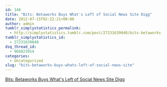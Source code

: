 ```yaml
---
id: 146
title: "Bits: Betaworks Buys What's Left of Social News Site Digg"
date: 2012-07-15T02:22:21+00:00
author: admin
tumblr_simplystatistics_permalink:
  - http://simplystatistics.tumblr.com/post/27231639040/bits-betaworks-buys-whats-left-of-social-news-site
tumblr_simplystatistics_id:
  - 27231639040
dsq_thread_id:
  - 966823914
categories:
  - Uncategorized
slug: "bits-betaworks-buys-whats-left-of-social-news-site"
---
```

[Bits: Betaworks Buys What's Left of Social News Site Digg](http://bits.blogs.nytimes.com/2012/07/12/betaworks-buys-whats-left-of-social-news-site-digg/?smid=tu-share)
